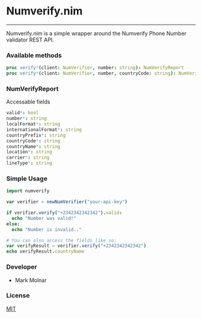 # Numverify.nim
- - - -

Numverify.nim is a simple wrapper around the Numverify Phone Number validator REST API.

### Available methods

```nim
proc verify*(client: NumVerifier, number: string): NumVerifyReport
proc verify*(client: NumVerifier, number, countryCode: string): NumVerifyReport
```

### NumVerifyReport

Accessable fields
```nim
valid*: bool
number*: string
localFormat*: string
internationalFormat*: string
countryPrefix*: string
countryCode*: string
countryName*: string
location*: string
carrier*: string
lineType*: string
```

### Simple Usage
```nim
import numverify

var verifier = newNumVerifier("your-api-key")

if verifier.verify("+2342342342342").valid:
  echo "Number was valid!"
else:
  echo "Number is invalid.."

# You can also access the fields like so:
var verifyResult = verifier.verify("+2342342342342")
echo verifyResult.countryName
```

### Developer

 - Mark Molnar

### License
[MIT](https://opensource.org/licenses/mit-license.php)